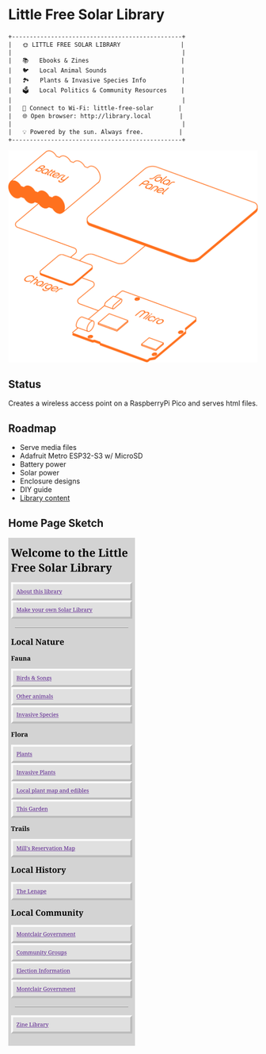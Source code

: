 # Little Free Solar Library


```
+------------------------------------------------+
|   🌞 LITTLE FREE SOLAR LIBRARY                 |
|                                                |
|   📚   Ebooks & Zines                          |
|   🐦   Local Animal Sounds                     |
|   🏞️   Plants & Invasive Species Info          |
|   🗳️   Local Politics & Community Resources    |
|                                                |
|   📡 Connect to Wi-Fi: little-free-solar       |
|   🌐 Open browser: http://library.local        |
|                                                |
|   💡 Powered by the sun. Always free.          |
+------------------------------------------------+
```

![](src/devices_illo.png)

## Status

Creates a wireless access point on a RaspberryPi Pico and serves html files.

## Roadmap

- Serve media files
- Adafruit Metro ESP32-S3 w/ MicroSD
- Battery power
- Solar power
- Enclosure designs
- DIY guide
- [Library content](library_content.md)

## Home Page Sketch

![](working/library_page.png)
